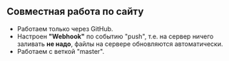 ## Совместная работа по сайту

- Работаем только через GitHub.
- Настроен **"Webhook"** по событию "push", т.е. на сервер ничего заливать **не надо**, файлы на сервере обновляются автоматически. 
- Работаем с веткой "master".

